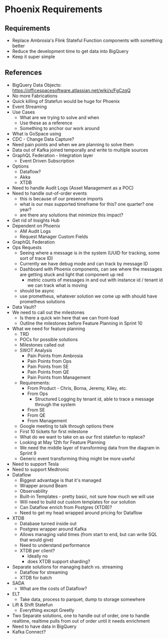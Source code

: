 # Phoenix Requirements

## Requirements

- Replace Ambrosia's Flink Stateful Function components with something better
- Reduce the development time to get data into BigQuery
- Keep it super simple

## References

- BigQuery Data Objects: https://officespacesoftware.atlassian.net/wiki/x/FgCzqQ 
- No more Fabrications
- Quick killing of Statefun would be huge for Phoenix
- Event Streaming
- Use Cases
    - What are we trying to solve and when
    - Use these as a reference
    - Something to anchor our work around
- What is GoSpace using
- CDC - Change Data Capture?
- Need pain points and when we are planning to solve them
- Data out of Kafka joined temporally and write to multiple sources
- GraphQL Federation - Integration layer
    - Event Driven Subscription
- Options
    - Dataflow?
    - Akka
    - XTDB
- Need to handle Audit Logs (Asset Management as a POC)
- Need to handle out-of-order events
    - this is because of our presence imports
    - what is our max supported timeframe for this? one quarter? one year?
    - are there any solutions that minimize this impact?
- Get rid of Insights Hub
- Dependent on Phoenix
    - AM Audit Logs
    - Request Manager Custom Fields
- GraphQL Federation
- Ops Requests
    - Seeing where a message is in the system (UUID for tracking, some sort of trace ID)
    - Currently we have debug mode and can track by message ID
    - Dashboard with Phoenix components, can see where the messages are getting stuck and light that component up red
        - metric counts of messages in and out with instance id / tenant id we can track what is moving
    - should be async
    - use prometheus, whatever solution we come up with should have prometheus solutions
- Data Vault?
- We need to call out the milestones
    - Is there a quick win here that we can front-load
    - Outline the milestones before Feature Planning in Sprint 10
- What we need for feature planning
    - TRD
    - POCs for possible solutions
    - Milestones called out
    - SWOT Analysis
        - Pain Points from Ambrosia
        - Pain Points from Ops
        - Pain Points from SE
        - Pain Points from QE
        - Pain Points from Management 
    - Requirements:
        - From Product - Chris, Borna, Jeremy, Kiley, etc.
        - From Ops
            - Structured Logging by tenant id, able to trace a message through the system
        - From SE
        - From QE
        - From Management
    - Google meeting to talk through options there
    - First 10 tickets for first milestone
    - What do we want to take on as our first statefun to replace?
    - Looking at May 12th for Feature Planning
    - We need the middle layer of transforming data from the diagram in Sprint 9
    - Generic event transforming thing might be more useful
- Need to support Tesla
- Need to support Medtronic
- Dataflow
    - Biggest advantage is that it's managed
    - Wrapper around Beam
    - Observability
    - Built-in Templates - pretty basic, not sure how much we will use
    - Will need to build out custom templates for our solution
    - Can Dataflow enrich from Postgres (XTDB)?
    - Need to get my head wrapped around pricing for Dataflow
- XTDB
    - Database turned inside out
    - Postgres wrapper around Kafka
    - Allows managing valid times (from start to end, but can write SQL that would give)
    - Need to understand performance
    - XTDB per client?
        - Ideally no
        - does XTDB support sharding?
- Separate solutions for managing batch vs. streaming
    - Dataflow for streaming
    - XTDB for batch
- SADA
    - What are the costs of Dataflow?
- ELT
    - Take data, process to parquet, dump to storage somewhere
- Lift & Shift Statefun
    - Everything except Greetly
- Two Separate solutions, one to handle out of order, one to handle realtime, realtime pulls from out of order until it needs enrichment
- Need to have data in BigQuery
- Kafka Connect?